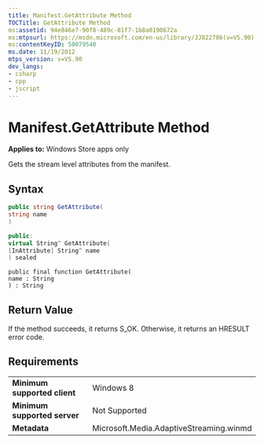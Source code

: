 ```yaml
---
title: Manifest.GetAttribute Method
TOCTitle: GetAttribute Method
ms:assetid: 94e846e7-90f8-489c-81f7-1b8a0190672a
ms:mtpsurl: https://msdn.microsoft.com/en-us/library/JJ822786(v=VS.90)
ms:contentKeyID: 50079540
ms.date: 11/19/2012
mtps_version: v=VS.90
dev_langs:
- csharp
- cpp
- jscript
---
```


# Manifest.GetAttribute Method

**Applies to:** Windows Store apps only

Gets the stream level attributes from the manifest.

## Syntax

```csharp
public string GetAttribute(
string name
)
```

```cpp
public:
virtual String^ GetAttribute(
[InAttribute] String^ name
) sealed
```

```jscript
public final function GetAttribute(
name : String
) : String
```

## Return Value

If the method succeeds, it returns S\_OK. Otherwise, it returns an HRESULT error code.

## Requirements

|||
|--- |--- |
|**Minimum supported client**|Windows 8|
|**Minimum supported server**|Not Supported|
|**Metadata**|Microsoft.Media.AdaptiveStreaming.winmd|

